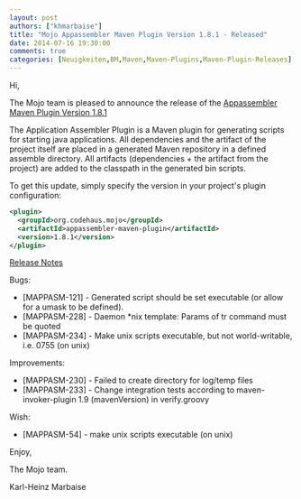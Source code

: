 ```yaml
---
layout: post
authors: ["khmarbaise"]
title: "Mojo Appassembler Maven Plugin Version 1.8.1 - Released"
date: 2014-07-16 19:30:00
comments: true
categories: [Neuigkeiten,BM,Maven,Maven-Plugins,Maven-Plugin-Releases]
---
```

Hi,

The Mojo team is pleased to announce the release of the 
[Appassembler Maven Plugin Version 1.8.1](http://mojo.codehaus.org/appassembler/appassembler-maven-plugin/)

The Application Assembler Plugin is a Maven plugin for generating scripts for
starting java applications. All dependencies and the artifact of the project
itself are placed in a generated Maven repository in a defined assemble
directory. All artifacts (dependencies + the artifact from the project) are
added to the classpath in the generated bin scripts.

To get this update, simply specify the version in your project's plugin configuration: 

``` xml
<plugin>
  <groupId>org.codehaus.mojo</groupId>
  <artifactId>appassembler-maven-plugin</artifactId>
  <version>1.8.1</version>
</plugin>
```

<!-- more -->

[Release Notes](http://jira.codehaus.org/secure/ReleaseNote.jspa?projectId=11780&version=20322)

Bugs:

 * [MAPPASM-121] - Generated script should be set executable (or allow for a umask to be defined).
 * [MAPPASM-228] - Daemon *nix template: Params of tr command must be quoted
 * [MAPPASM-234] - Make unix scripts executable, but not world-writable, i.e. 0755 (on unix)

Improvements:

 * [MAPPASM-230] - Failed to create directory for log/temp files
 * [MAPPASM-233] - Change integration tests according to maven-invoker-plugin 1.9 (mavenVersion) in verify.groovy

Wish:

 * [MAPPASM-54] - make unix scripts executable (on unix)


Enjoy,

The Mojo team.

Karl-Heinz Marbaise
